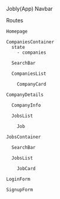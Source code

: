 Jobly(App)
  Navbar

  Routes

    Homepage

    CompaniesContainer
      state
        - companies

      SearchBar

      CompaniesList

        CompanyCard

    CompanyDetails

      CompanyInfo
      
      JobsList

        Job

    JobsContainer

      SearchBar

      JobsList

        JobCard 

    LoginForm

    SignupForm